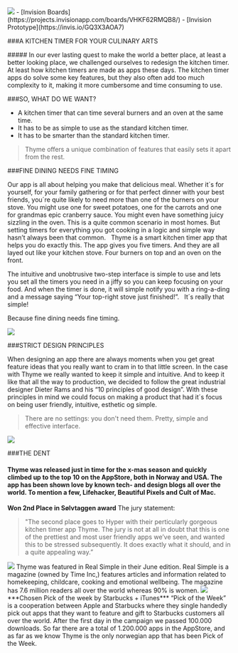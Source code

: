 <img src="https://hyper-production.s3.amazonaws.com/uploads/projects/project/hero_photo/7/Hero_image_2.png">
- [Invision Boards](https://projects.invisionapp.com/boards/VHKF62RMQB8/)
- [Invision Prototype](https://invis.io/GQ3X3AOA7)

###A KITCHEN TIMER FOR YOUR CULINARY ARTS

##### In our ever lasting quest to make the world a better place, at least a better looking place, we challenged ourselves to redesign the kitchen timer. At least how kitchen timers are made as apps these days. The kitchen timer apps do solve some key features, but they also often add too much complexity to it, making it more cumbersome and time consuming to use.

###SO, WHAT DO WE WANT?

- A kitchen timer that can time several burners and an oven at the same time.
- It has to be as simple to use as the standard kitchen timer.
- It has to be smarter than the standard kitchen timer.
 
> Thyme offers a unique combination of features that easily sets it apart from the rest. 

###FINE DINING NEEDS FINE TIMING

Our app is all about helping you make that delicious meal. Whether it´s for yourself, for your family gathering or for that perfect dinner with your best friends, you´re quite likely to need more than one of the burners on your stove. You might use one for sweet potatoes, one for the carrots and one for grandmas epic cranberry sauce. You might even have something juicy sizzling in the oven. This is a quite common scenario in most homes. But setting timers for everything you got cooking in a logic and simple way hasn’t always been that common.   Thyme is a smart kitchen timer app that helps you do exactly this. The app gives you five timers. And they are all layed out like your kitchen stove. Four burners on top and an oven on the front.

The intuitive and unobtrusive two-step interface is simple to use and lets you set all the timers you need in a jiffy so you can keep focusing on your food. And when the timer is done, it will simple notify you with a ring-a-ding and a message saying 
“Your top-right stove just finished!”.   It´s really that simple! 

Because fine dining needs fine timing.

<img src="https://hyper-production.s3.amazonaws.com/uploads/knowledge_base/sectionables/text/image/206/3.png">

###STRICT DESIGN PRINCIPLES

When designing an app there are always moments when you get great feature ideas that you really want to cram in to that little screen. In the case with Thyme we really wanted to keep it simple and intuitive. And to keep it like that all the way to production, we decided to follow the great industrial designer Dieter Rams and his “10 principles of good design”. With these principles in mind we could focus on making a product that had it´s focus on being user friendly, intuitive, esthetic og simple.

> There are no settings: you don't need them. Pretty, simple and effective interface.

<img src="https://hyper-production.s3.amazonaws.com/uploads/knowledge_base/sectionables/gallery/image/image/111/1.png">

###THE DENT

#### Thyme was released just in time for the x-mas season and quickly climbed up to the top 10 on the AppStore, both in Norway and USA. The app has been shown love by known tech- and design blogs all over the world. To mention a few, Lifehacker, Beautiful Pixels and Cult of Mac.

**Won 2nd Place in Sølvtaggen award**
The jury statement:
> "The second place goes to Hyper with their perticularly gorgeous kitchen timer app Thyme. The jury is not at all in doubt that this is one of the prettiest and most user friendly apps we’ve seen, and wanted this to be stressed subsequently. It does exactly what it should, and in a quite appealing way.”

<img src="https://hyper-production.s3.amazonaws.com/uploads/knowledge_base/sectionables/text/image/311/Thyme_RealSimple_600x.jpeg">
Thyme was featured in Real Simple in their June edition.
Real Simple is a magazine (owned by Time Inc,) features articles and information related to homekeeping, childcare, cooking and emotional wellbeing. The magazine has 7.6 million readers all over the world whereas 90% is women.

<img src="https://hyper-production.s3.amazonaws.com/uploads/knowledge_base/sectionables/text/image/213/14.png">
***Chosen Pick of the week by Starbucks + iTunes***
“Pick of the Week” is a cooperation between Apple and Starbucks where they single handedly pick out apps that they want to feature and gift to Starbucks customers all over the world. After the first day in the campaign we passed 100.000 downloads. So far there are a total of 1.200.000 apps in the AppStore, and as far as we know Thyme is the only norwegian app that has been Pick of the Week.
